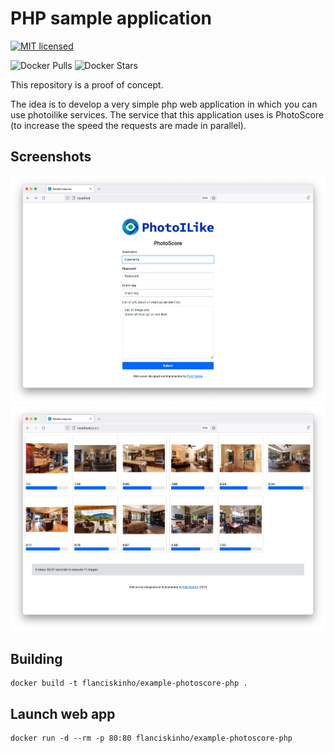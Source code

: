 # PHP sample application

[![MIT licensed](https://img.shields.io/badge/license-MIT-white.svg)](./LICENSE)

![Docker Pulls](https://img.shields.io/docker/pulls/flanciskinho/example-photoscore-php.svg)
![Docker Stars](https://img.shields.io/docker/stars/flanciskinho/example-photoscore-php.svg)

This repository is a proof of concept.

The idea is to develop a very simple php web application in which you can use photoilike services. The service that this application uses is PhotoScore (to increase the speed the requests are made in parallel).

## Screenshots

![Home page](example/home.png?raw=true "Home Page")
![Result page](example/result.png?raw=true "Result Page")

## Building

```
docker build -t flanciskinho/example-photoscore-php .
```

## Launch web app

```
docker run -d --rm -p 80:80 flanciskinho/example-photoscore-php
```
